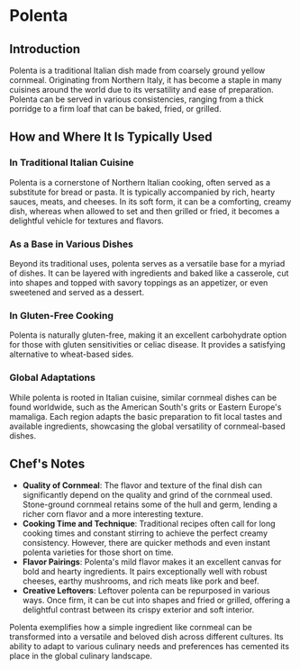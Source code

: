 # Polenta

## Introduction

Polenta is a traditional Italian dish made from coarsely ground yellow cornmeal. Originating from Northern Italy, it has become a staple in many cuisines around the world due to its versatility and ease of preparation. Polenta can be served in various consistencies, ranging from a thick porridge to a firm loaf that can be baked, fried, or grilled.

## How and Where It Is Typically Used

### In Traditional Italian Cuisine
Polenta is a cornerstone of Northern Italian cooking, often served as a substitute for bread or pasta. It is typically accompanied by rich, hearty sauces, meats, and cheeses. In its soft form, it can be a comforting, creamy dish, whereas when allowed to set and then grilled or fried, it becomes a delightful vehicle for textures and flavors.

### As a Base in Various Dishes
Beyond its traditional uses, polenta serves as a versatile base for a myriad of dishes. It can be layered with ingredients and baked like a casserole, cut into shapes and topped with savory toppings as an appetizer, or even sweetened and served as a dessert.

### In Gluten-Free Cooking
Polenta is naturally gluten-free, making it an excellent carbohydrate option for those with gluten sensitivities or celiac disease. It provides a satisfying alternative to wheat-based sides.

### Global Adaptations
While polenta is rooted in Italian cuisine, similar cornmeal dishes can be found worldwide, such as the American South's grits or Eastern Europe's mamaliga. Each region adapts the basic preparation to fit local tastes and available ingredients, showcasing the global versatility of cornmeal-based dishes.

## Chef's Notes

- **Quality of Cornmeal**: The flavor and texture of the final dish can significantly depend on the quality and grind of the cornmeal used. Stone-ground cornmeal retains some of the hull and germ, lending a richer corn flavor and a more interesting texture.
- **Cooking Time and Technique**: Traditional recipes often call for long cooking times and constant stirring to achieve the perfect creamy consistency. However, there are quicker methods and even instant polenta varieties for those short on time.
- **Flavor Pairings**: Polenta's mild flavor makes it an excellent canvas for bold and hearty ingredients. It pairs exceptionally well with robust cheeses, earthy mushrooms, and rich meats like pork and beef.
- **Creative Leftovers**: Leftover polenta can be repurposed in various ways. Once firm, it can be cut into shapes and fried or grilled, offering a delightful contrast between its crispy exterior and soft interior.

Polenta exemplifies how a simple ingredient like cornmeal can be transformed into a versatile and beloved dish across different cultures. Its ability to adapt to various culinary needs and preferences has cemented its place in the global culinary landscape.